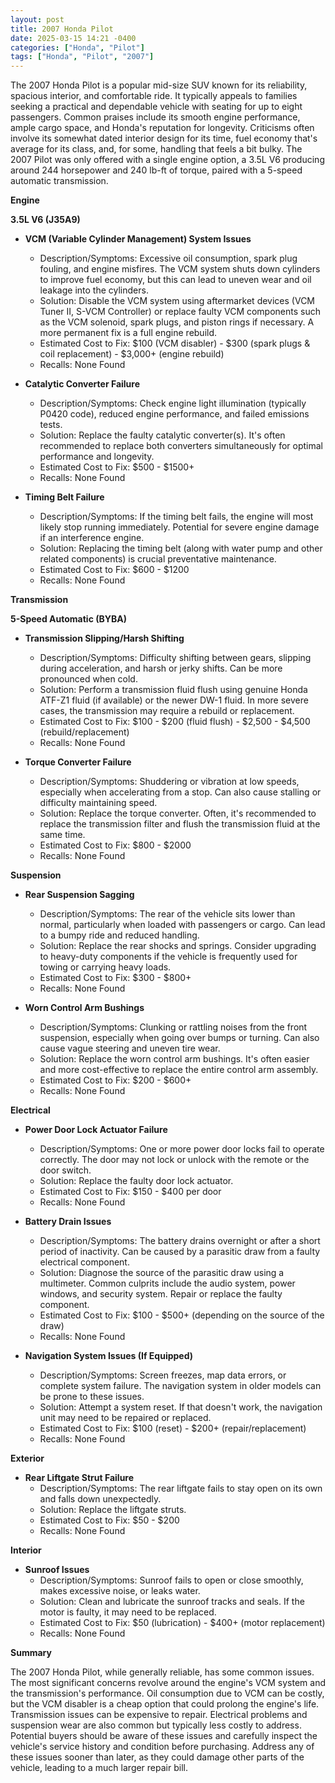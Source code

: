 ```yaml
---
layout: post
title: 2007 Honda Pilot
date: 2025-03-15 14:21 -0400
categories: ["Honda", "Pilot"]
tags: ["Honda", "Pilot", "2007"]
---
```

The 2007 Honda Pilot is a popular mid-size SUV known for its reliability, spacious interior, and comfortable ride. It typically appeals to families seeking a practical and dependable vehicle with seating for up to eight passengers. Common praises include its smooth engine performance, ample cargo space, and Honda's reputation for longevity. Criticisms often involve its somewhat dated interior design for its time, fuel economy that's average for its class, and, for some, handling that feels a bit bulky. The 2007 Pilot was only offered with a single engine option, a 3.5L V6 producing around 244 horsepower and 240 lb-ft of torque, paired with a 5-speed automatic transmission.

**Engine**

**3.5L V6 (J35A9)**

*   **VCM (Variable Cylinder Management) System Issues**
    *   Description/Symptoms: Excessive oil consumption, spark plug fouling, and engine misfires. The VCM system shuts down cylinders to improve fuel economy, but this can lead to uneven wear and oil leakage into the cylinders.
    *   Solution: Disable the VCM system using aftermarket devices (VCM Tuner II, S-VCM Controller) or replace faulty VCM components such as the VCM solenoid, spark plugs, and piston rings if necessary. A more permanent fix is a full engine rebuild.
    *   Estimated Cost to Fix: $100 (VCM disabler) - $300 (spark plugs & coil replacement) - $3,000+ (engine rebuild)
    *   Recalls: None Found

*   **Catalytic Converter Failure**
    *   Description/Symptoms: Check engine light illumination (typically P0420 code), reduced engine performance, and failed emissions tests.
    *   Solution: Replace the faulty catalytic converter(s). It's often recommended to replace both converters simultaneously for optimal performance and longevity.
    *   Estimated Cost to Fix: $500 - $1500+
    *   Recalls: None Found

*   **Timing Belt Failure**
    *   Description/Symptoms: If the timing belt fails, the engine will most likely stop running immediately. Potential for severe engine damage if an interference engine.
    *   Solution: Replacing the timing belt (along with water pump and other related components) is crucial preventative maintenance.
    *   Estimated Cost to Fix: $600 - $1200
    *   Recalls: None Found

**Transmission**

**5-Speed Automatic (BYBA)**

*   **Transmission Slipping/Harsh Shifting**
    *   Description/Symptoms: Difficulty shifting between gears, slipping during acceleration, and harsh or jerky shifts. Can be more pronounced when cold.
    *   Solution: Perform a transmission fluid flush using genuine Honda ATF-Z1 fluid (if available) or the newer DW-1 fluid. In more severe cases, the transmission may require a rebuild or replacement.
    *   Estimated Cost to Fix: $100 - $200 (fluid flush) - $2,500 - $4,500 (rebuild/replacement)
    *   Recalls: None Found

*   **Torque Converter Failure**
    *   Description/Symptoms: Shuddering or vibration at low speeds, especially when accelerating from a stop. Can also cause stalling or difficulty maintaining speed.
    *   Solution: Replace the torque converter. Often, it's recommended to replace the transmission filter and flush the transmission fluid at the same time.
    *   Estimated Cost to Fix: $800 - $2000
    *   Recalls: None Found

**Suspension**

*   **Rear Suspension Sagging**
    *   Description/Symptoms: The rear of the vehicle sits lower than normal, particularly when loaded with passengers or cargo. Can lead to a bumpy ride and reduced handling.
    *   Solution: Replace the rear shocks and springs. Consider upgrading to heavy-duty components if the vehicle is frequently used for towing or carrying heavy loads.
    *   Estimated Cost to Fix: $300 - $800+
    *   Recalls: None Found

*   **Worn Control Arm Bushings**
    *   Description/Symptoms: Clunking or rattling noises from the front suspension, especially when going over bumps or turning. Can also cause vague steering and uneven tire wear.
    *   Solution: Replace the worn control arm bushings. It's often easier and more cost-effective to replace the entire control arm assembly.
    *   Estimated Cost to Fix: $200 - $600+
    *   Recalls: None Found

**Electrical**

*   **Power Door Lock Actuator Failure**
    *   Description/Symptoms: One or more power door locks fail to operate correctly. The door may not lock or unlock with the remote or the door switch.
    *   Solution: Replace the faulty door lock actuator.
    *   Estimated Cost to Fix: $150 - $400 per door
    *   Recalls: None Found

*   **Battery Drain Issues**
    *   Description/Symptoms: The battery drains overnight or after a short period of inactivity. Can be caused by a parasitic draw from a faulty electrical component.
    *   Solution: Diagnose the source of the parasitic draw using a multimeter. Common culprits include the audio system, power windows, and security system. Repair or replace the faulty component.
    *   Estimated Cost to Fix: $100 - $500+ (depending on the source of the draw)
    *   Recalls: None Found

*   **Navigation System Issues (If Equipped)**
    *   Description/Symptoms: Screen freezes, map data errors, or complete system failure. The navigation system in older models can be prone to these issues.
    *   Solution: Attempt a system reset. If that doesn't work, the navigation unit may need to be repaired or replaced.
    *   Estimated Cost to Fix: $100 (reset) - $200+ (repair/replacement)
    *   Recalls: None Found

**Exterior**

*   **Rear Liftgate Strut Failure**
    *   Description/Symptoms: The rear liftgate fails to stay open on its own and falls down unexpectedly.
    *   Solution: Replace the liftgate struts.
    *   Estimated Cost to Fix: $50 - $200
    *   Recalls: None Found

**Interior**

*   **Sunroof Issues**
    *   Description/Symptoms: Sunroof fails to open or close smoothly, makes excessive noise, or leaks water.
    *   Solution: Clean and lubricate the sunroof tracks and seals. If the motor is faulty, it may need to be replaced.
    *   Estimated Cost to Fix: $50 (lubrication) - $400+ (motor replacement)
    *   Recalls: None Found

**Summary**

The 2007 Honda Pilot, while generally reliable, has some common issues. The most significant concerns revolve around the engine's VCM system and the transmission's performance. Oil consumption due to VCM can be costly, but the VCM disabler is a cheap option that could prolong the engine's life. Transmission issues can be expensive to repair. Electrical problems and suspension wear are also common but typically less costly to address. Potential buyers should be aware of these issues and carefully inspect the vehicle's service history and condition before purchasing. Address any of these issues sooner than later, as they could damage other parts of the vehicle, leading to a much larger repair bill.

